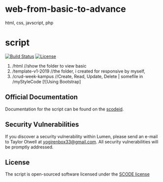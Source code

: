 # web-from-basic-to-advance

html, css, javscript, php

# script

[![Build Status](https://travis-ci.org/laravel/lumen-framework.svg)](https://github.com/yogithesymbian/web-from-basic-to-advance)
[![License](https://poser.pugx.org/laravel/lumen-framework/license.svg)](https://github.com/yogithesymbian/web-from-basic-to-advance)

1. /html //show the folder to view basic
2. /template-v1-2019 //the folder, i created for responsive by myself,
3. /crud-week-kampus //Create, Read, Update, Delete | somefile in /myStyleCode [![Using Bootstrap]

## Official Documentation

Documentation for the script can be found on the [scodeid](#).

## Security Vulnerabilities

If you discover a security vulnerability within Lumen, please send an e-mail to Taylor Otwell at yogirenbox33@gmail.com. All security vulnerabilities will be promptly addressed.

## License

The script is open-sourced software licensed under the [SCODE license](http://opensource.org/#)
